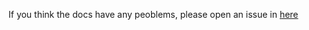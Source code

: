 If you think the docs have any peoblems, please open an issue in [here](https://github.com/XMOJ-Script-dev/XMOJ-Script/Issues)
